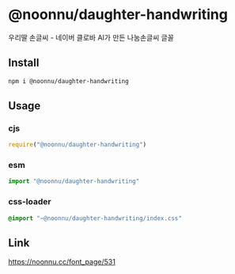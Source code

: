 # @noonnu/daughter-handwriting
우리딸 손글씨 - 네이버 클로바 AI가 만든 나눔손글씨 글꼴

## Install
```sh
npm i @noonnu/daughter-handwriting
```
## Usage
### cjs
```js
require("@noonnu/daughter-handwriting")
```
### esm
```js
import "@noonnu/daughter-handwriting"
```
### css-loader
```css
@import "~@noonnu/daughter-handwriting/index.css"
```

## Link
https://noonnu.cc/font_page/531
